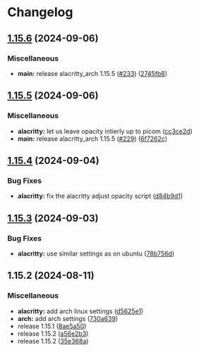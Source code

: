 # Changelog

## [1.15.6](https://github.com/engeir/stowfiles/compare/alacritty_arch-v1.15.5...alacritty_arch-v1.15.6) (2024-09-06)


### Miscellaneous

* **main:** release alacritty_arch 1.15.5 ([#233](https://github.com/engeir/stowfiles/issues/233)) ([2745fb8](https://github.com/engeir/stowfiles/commit/2745fb889ac1898f6fd64d4411bd090ae7b22af5))

## [1.15.5](https://github.com/engeir/stowfiles/compare/alacritty_arch-v1.15.4...alacritty_arch-v1.15.5) (2024-09-06)


### Miscellaneous

* **alacritty:** let us leave opacity intierly up to picom ([cc3ce2d](https://github.com/engeir/stowfiles/commit/cc3ce2ddac35b8e5c95264a3cf6b925e8cac9959))
* **main:** release alacritty_arch 1.15.5 ([#229](https://github.com/engeir/stowfiles/issues/229)) ([6f7262c](https://github.com/engeir/stowfiles/commit/6f7262c685a4f0e319d9eb8ba82adfec990959e1))

## [1.15.4](https://github.com/engeir/stowfiles/compare/alacritty_arch-v1.15.3...alacritty_arch-v1.15.4) (2024-09-04)


### Bug Fixes

* **alacritty:** fix the alacritty adjust opacity script ([d84b9d1](https://github.com/engeir/stowfiles/commit/d84b9d1f156fc349d40c54ebc768c8e31e3dc640))

## [1.15.3](https://github.com/engeir/stowfiles/compare/alacritty_arch-v1.15.2...alacritty_arch-v1.15.3) (2024-09-03)


### Bug Fixes

* **alacritty:** use similar settings as on ubuntu ([78b756d](https://github.com/engeir/stowfiles/commit/78b756dc053494ab8c18efb94f233bb5be7b1411))

## 1.15.2 (2024-08-11)


### Miscellaneous

* **alacritty:** add arch linux settings ([d5625e1](https://github.com/engeir/stowfiles/commit/d5625e1eafbaf13bccecdd6879fb82be0e0df817))
* **arch:** add arch settings ([730a639](https://github.com/engeir/stowfiles/commit/730a639ab45e0c596a54a9128f1773058d8742d6))
* release 1.15.1 ([8ae5a50](https://github.com/engeir/stowfiles/commit/8ae5a506399c8574fd780fa48e6df75e7bf92946))
* release 1.15.2 ([a56e2b3](https://github.com/engeir/stowfiles/commit/a56e2b3e1a6a859ad6b0b3953832b88fd87ecfcb))
* release 1.15.2 ([35e368a](https://github.com/engeir/stowfiles/commit/35e368a1bf125ca33b6acc36d32f86ed88ca87be))
